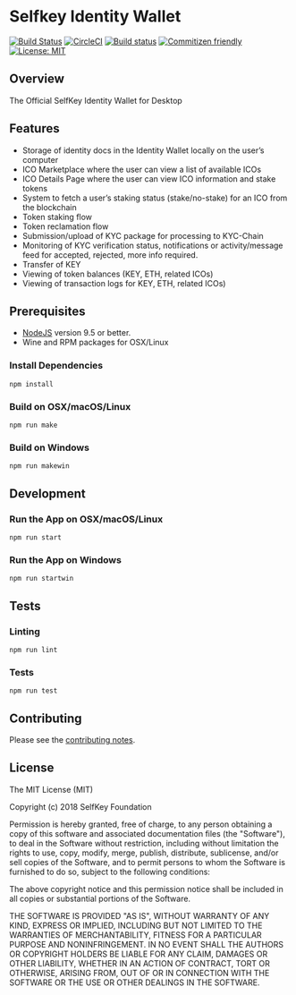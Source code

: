 # Selfkey Identity Wallet

[![Build Status](https://travis-ci.org/altninja/Identity-Wallet.svg?branch=standards)](https://travis-ci.org/altninja/Identity-Wallet) [![CircleCI](https://circleci.com/gh/altninja/Identity-Wallet.svg?style=svg)](https://circleci.com/gh/altninja/Identity-Wallet) [![Build status](https://ci.appveyor.com/api/projects/status/1oal9hxddsx3a25f?svg=true)](https://ci.appveyor.com/project/altninja/identity-wallet) [![Commitizen friendly](https://img.shields.io/badge/commitizen-friendly-brightgreen.svg)](http://commitizen.github.io/cz-cli/) [![License: MIT](https://img.shields.io/badge/License-MIT-yellow.svg)](https://opensource.org/licenses/MIT)

## Overview

The Official SelfKey Identity Wallet for Desktop

## Features

* Storage of identity docs in the Identity Wallet locally on the user’s computer
* ICO Marketplace where the user can view a list of available ICOs
* ICO Details Page where the user can view ICO information and stake tokens
* System to fetch a user’s staking status (stake/no-stake) for an ICO from the blockchain
* Token staking flow
* Token reclamation flow
* Submission/upload of KYC package for processing to KYC-Chain
* Monitoring of KYC verification status, notifications or activity/message feed for accepted, rejected, more info required.
* Transfer of KEY
* Viewing of token balances (KEY, ETH, related ICOs)
* Viewing of transaction logs for KEY, ETH, related ICOs)

## Prerequisites

* [NodeJS](https://nodejs.org) version 9.5 or better.
* Wine and RPM packages for OSX/Linux

### Install Dependencies

    npm install

### Build on OSX/macOS/Linux

    npm run make

### Build on Windows

    npm run makewin

## Development

### Run the App on OSX/macOS/Linux

    npm run start

### Run the App on Windows

    npm run startwin

## Tests

### Linting

    npm run lint

### Tests

    npm run test

## Contributing

Please see the [contributing notes](CONTRIBUTING.md).

## License

The MIT License (MIT)

Copyright (c) 2018 SelfKey Foundation

Permission is hereby granted, free of charge, to any person obtaining a copy of this software and associated documentation files (the "Software"), to deal in the Software without restriction, including without limitation the rights to use, copy, modify, merge, publish, distribute, sublicense, and/or sell copies of the Software, and to permit persons to whom the Software is furnished to do so, subject to the following conditions:

The above copyright notice and this permission notice shall be included in all copies or substantial portions of the Software.

THE SOFTWARE IS PROVIDED "AS IS", WITHOUT WARRANTY OF ANY KIND, EXPRESS OR IMPLIED, INCLUDING BUT NOT LIMITED TO THE WARRANTIES OF MERCHANTABILITY, FITNESS FOR A PARTICULAR PURPOSE AND NONINFRINGEMENT. IN NO EVENT SHALL THE AUTHORS OR COPYRIGHT HOLDERS BE LIABLE FOR ANY CLAIM, DAMAGES OR OTHER LIABILITY, WHETHER IN AN ACTION OF CONTRACT, TORT OR OTHERWISE, ARISING FROM, OUT OF OR IN CONNECTION WITH THE SOFTWARE OR THE USE OR OTHER DEALINGS IN THE SOFTWARE.
